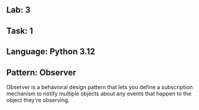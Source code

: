 ## Lab: 3

## Task: 1

## Language: Python 3.12

## Pattern: Observer

Observer is a behavioral design pattern that lets you define a subscription mechanism to notify multiple objects about
any events that happen to the object they're observing.
